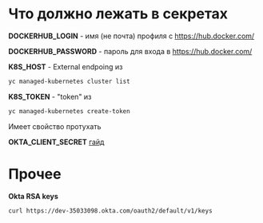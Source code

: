 # Что должно лежать в секретах

**DOCKERHUB_LOGIN** - имя (не почта) профиля с https://hub.docker.com/

**DOCKERHUB_PASSWORD** - пароль для входа в https://hub.docker.com/

**K8S_HOST** - External endpoing из
``` bash
yc managed-kubernetes cluster list
```

**K8S_TOKEN** - "token" из
``` bash
yc managed-kubernetes create-token 
```
Имеет свойство протухать

**OKTA_CLIENT_SECRET** [гайд](https://devforum.okta.com/t/where-is-client-id-and-client-secret/9385/3)

# Прочее

**Okta RSA keys**
``` bash
curl https://dev-35033098.okta.com/oauth2/default/v1/keys
```
